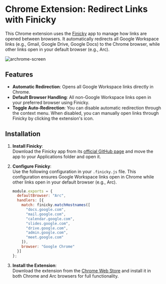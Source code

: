 # Chrome Extension: Redirect Links with Finicky

This Chrome extension uses the [Finicky](https://github.com/johnste/finicky) app to manage how links are opened between browsers. It automatically redirects all Google Workspace links (e.g., Gmail, Google Drive, Google Docs) to the Chrome browser, while other links open in your default browser (e.g., Arc).

![archrome-screen](https://github.com/user-attachments/assets/ab08eecf-ec93-42be-a39f-edebe694a825)

## Features

- **Automatic Redirection**: Opens all Google Workspace links directly in Chrome.
- **Default Browser Handling**: All non-Google Workspace links open in your preferred browser using Finicky.
- **Toggle Auto-Redirection**: You can disable automatic redirection through the context menu. When disabled, you can manually open links through Finicky by clicking the extension's icon.

## Installation

1. **Install Finicky**:  
   Download the Finicky app from its [official GitHub page](https://github.com/johnste/finicky/releases/latest) and move the app to your Applications folder and open it.

2. **Configure Finicky**:  
   Use the following configuration in your `.finicky.js` file. This configuration ensures Google Workspace links open in Chrome while other links open in your default browser (e.g., Arc).

   ```javascript
   module.exports = {
     defaultBrowser: "Arc",
     handlers: [{
       match: finicky.matchHostnames([
         "docs.google.com",
         "mail.google.com",
         "calendar.google.com",
         "slides.google.com",
         "drive.google.com",
         "admin.google.com",
         "meet.google.com"
       ]),
       browser: "Google Chrome"
     }]
   };

3. **Install the Extension**:  
   Download the extension from the [Chrome Web Store](https://chromewebstore.google.com/detail/archrome/opfajgjfkddfplcdkclikefccndaonml) and install it in both Chrome and Arc browsers for full functionality.
